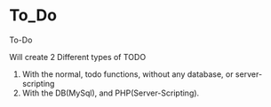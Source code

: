 # To_Do
To-Do

Will create 2 Different types of TODO

1) With the normal, todo functions, without any database, or server-scripting
2) With the DB(MySql), and PHP(Server-Scripting).
